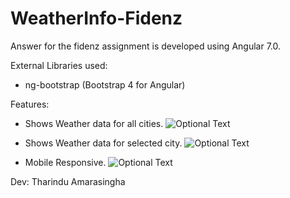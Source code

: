 # WeatherInfo-Fidenz

Answer for the fidenz assignment is developed using Angular 7.0.

External Libraries used:
  * ng-bootstrap (Bootstrap 4 for Angular)
  
Features:

  * Shows Weather data for all cities.
![Optional Text](../master/images/1.png)

  * Shows Weather data for selected city.
![Optional Text](../master/images/1.png)

  * Mobile Responsive.
![Optional Text](../master/images/Untitled.png)

Dev: Tharindu Amarasingha
